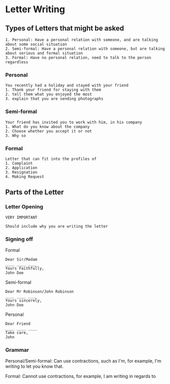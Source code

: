 # Letter Writing

## Types of Letters that might be asked
```
1. Personal: Have a personal relation with someone, and are talking about some social situation
2. Semi-formal: Have a personal relation with someone, but are talking about serious and formal situation
3. Formal: Have no personal relation, need to talk to the person regardless
```

### Personal
```
You recently had a holiday and stayed with your friend
1. Thank your friend for staying with them
2. tell them what you enjoyed the most
3. explain that you are sending photographs
```

### Semi-formal
```
Your friend has invited you to work with him, in his company
1. What do you know about the company
2. Choose whether you accept it or not
3. Why so
```

### Formal
```
Letter that can fit into the profiles of
1. Complaint
2. Application
3. Resignation
4. Making Request
```

## Parts of the Letter

### Letter Opening
`VERY IMPORTANT`

```
Should include why you are writing the letter
```

### Signing off

Formal

``` 
Dear Sir/Madam
____ ____ ____
Yours Faithfully,
John Doe
```

Semi-formal

```
Dear Mr Robinson/John Robinson
____ ____ ____
Yours sincerely,
John Doe
```

Personal

```
Dear Friend
____ ____ ____
Take care,
John
```

### Grammar

Personal/Semi-formal: Can use contractions, such as I'm, for example, I'm writing to let you know that.

Formal: Cannot use contractions, for example, I am writing in regards to
